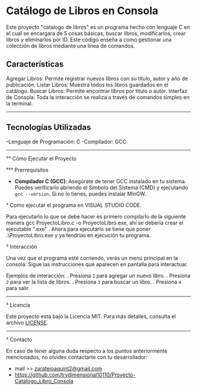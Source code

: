 # Catálogo de Libros en Consola

Este proyecto "catalogo de libros" es un programa hecho con lenguaje C en el cual se encargara de 5 cosas básicas, buscar libros, modificarlos, crear libros y eliminarlos por ID. Este código enseña a como gestionar una colección de libros mediante una linea de comandos.

## Características

Agregar Libros: Permite registrar nuevos libros con su título, autor y año de publicación.
Listar Libros: Muestra todos los libros guardados en el catálogo.
Buscar Libros: Permite encontrar libros por título o autor.
Interfaz de Consola: Toda la interacción se realiza a través de comandos simples en la terminal.

---

## Tecnologías Utilizadas

-Lenguaje de Programación: C
-Compilador: GCC 

---

°° Cómo Ejecutar el Proyecto

°°° Prerrequisitos

* **Compilador C (GCC)**: Asegúrate de tener GCC instalado en tu sistema. Puedes verificarlo abriendo el Símbolo del Sistema (CMD) y ejecutando `gcc --version`. Si no lo tienes, puedes instalar MinGW.

° Como ejecutar el programa en VISUAL STUDIO CODE.

 Para ejecutarlo lo que se debe hacer es primero compilarlo de la siguiente manera gcc ProyectoLibro.c -o ProyectoLibro.exe, ahí se debería crear el ejecutable ".exe" . Ahora  para ejecutarlo se tiene que poner .\ProyectoLibro.exe y ya tendrías en ejecución tu programa.

° Interacción

Una vez que el programa esté corriendo, verás un menú principal en la consola. Sigue las instrucciones que aparecen en pantalla para interactuar.

Ejemplos de interacción:
. Presiona `1` para agregar un nuevo libro.
. Presiona `2` para ver la lista de libros.
. Presiona `3` para buscar un libro.
. Presiona `4` para salir.

---

° Licencia

Este proyecto está bajo la Licencia MIT. Para más detalles, consulta el archivo [LICENSE](LICENSE).

---

° Contacto

En caso de tener alguna duda respecto a los puntos anteriormente mencionados, no olvides contactarte con tu desarrollador:
* mail >> zaratejoaquint2@gmail.com
* https://github.com/trydimensional10110/Proyecto-Catalogo_Libro_Consola